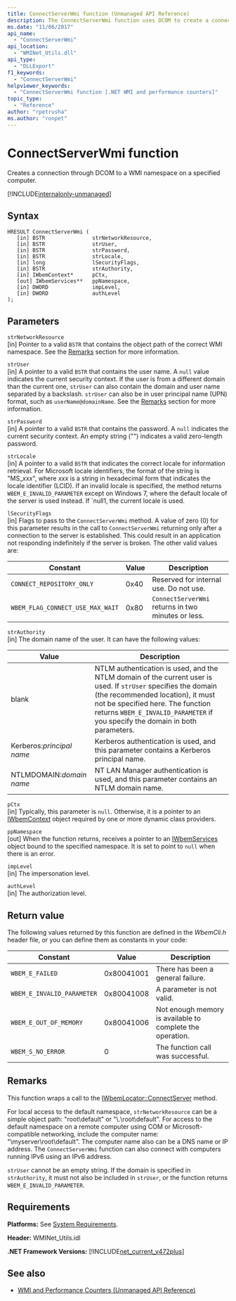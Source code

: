 ```yaml
---
title: ConnectServerWmi function (Unmanaged API Reference)
description: The ConnectServerWmi function uses DCOM to create a connection to a WMI namespace.
ms.date: "11/06/2017"
api_name: 
  - "ConnectServerWmi"
api_location: 
  - "WMINet_Utils.dll"
api_type: 
  - "DLLExport"
f1_keywords: 
  - "ConnectServerWmi"
helpviewer_keywords: 
  - "ConnectServerWmi function [.NET WMI and performance counters]"
topic_type: 
  - "Reference"
author: "rpetrusha"
ms.author: "ronpet"
---
```

# ConnectServerWmi function
Creates a connection through DCOM to a WMI namespace on a specified computer.

[!INCLUDE[internalonly-unmanaged](../../../../includes/internalonly-unmanaged.md)]

## Syntax

```
HRESULT ConnectServerWmi (
   [in] BSTR               strNetworkResource,
   [in] BSTR               strUser,
   [in] BSTR               strPassword,
   [in] BSTR               strLocale,
   [in] long               lSecurityFlags,
   [in] BSTR               strAuthority,
   [in] IWbemContext*      pCtx,
   [out] IWbemServices**   ppNamespace,
   [in] DWORD              impLevel, 
   [in] DWORD              authLevel
);
```
## Parameters

`strNetworkResource`\
[in] Pointer to a valid `BSTR` that contains the object path of the correct WMI namespace. See the [Remarks](#remarks) section for more information.

`strUser`\
[in] A pointer to a valid `BSTR` that contains the user name. A `null` value indicates the current security context. If the user is from a different domain than the current one, `strUser` can also contain the domain and user name separated by a backslash. `strUser` can also be in user principal name (UPN) format, such as `userName@domainName`. See the [Remarks](#remarks) section for more information.

`strPassword`\
[in] A pointer to a valid `BSTR` that contains the password. A `null` indicates the current security context. An empty string ("") indicates a valid zero-length password.

`strLocale`\
[in] A pointer to a valid `BSTR` that indicates the correct locale for information retrieval. For Microsoft locale identifiers, the format of the string is "MS\_*xxx*", where *xxx* is a string in hexadecimal form that indicates the locale identifier (LCID). If an invalid locale is specified, the method returns `WBEM_E_INVALID_PARAMETER` except on Windows 7, where the default locale of the server is used instead. If `null1, the current locale is used. 
 
`lSecurityFlags`\
[in] Flags to pass to the `ConnectServerWmi` method. A value of zero (0) for this parameter results in the call to `ConnectServerWmi` returning only after a connection to the server is established. This could result in an application not responding indefinitely if the server is broken. The other valid values are:

| Constant  | Value  | Description  |
|---------|---------|---------|
| `CONNECT_REPOSITORY_ONLY` | 0x40 | Reserved for internal use. Do not use. |
| `WBEM_FLAG_CONNECT_USE_MAX_WAIT` | 0x80 | `ConnectServerWmi` returns in two minutes or less. |

`strAuthority`\
[in] The domain name of the user. It can have the following values:

| Value | Description |
|---------|---------|
| blank | NTLM authentication is used, and the NTLM domain of the current user is used. If `strUser` specifies the domain (the recommended location), it must not be specified here. The function returns `WBEM_E_INVALID_PARAMETER` if you specify the domain in both parameters. |
| Kerberos:*principal name* | Kerberos authentication is used, and this parameter contains a Kerberos principal name. |
| NTLMDOMAIN:*domain name* | NT LAN Manager authentication is used, and this parameter contains an NTLM domain name. |

`pCtx`\
[in] Typically, this parameter is `null`. Otherwise, it is a pointer to an [IWbemContext](/windows/desktop/api/wbemcli/nn-wbemcli-iwbemcontext) object required by one or more dynamic class providers. 

`ppNamespace`\
[out] When the function returns, receives a pointer to an [IWbemServices](/windows/desktop/api/wbemcli/nn-wbemcli-iwbemservices) object bound to the specified namespace. It is set to point to `null` when there is an error.

`impLevel`\
[in] The impersonation level.

`authLevel`\
[in] The authorization level.

## Return value

The following values returned by this function are defined in the *WbemCli.h* header file, or you can define them as constants in your code:

|Constant  |Value  |Description  |
|---------|---------|---------|
| `WBEM_E_FAILED` | 0x80041001 | There has been a general failure. |
| `WBEM_E_INVALID_PARAMETER` | 0x80041008 | A parameter is not valid. |
| `WBEM_E_OUT_OF_MEMORY` | 0x80041006 | Not enough memory is available to complete the operation. |
| `WBEM_S_NO_ERROR` | 0 | The function call was successful.  |

## Remarks

This function wraps a call to the [IWbemLocator::ConnectServer](/windows/desktop/api/wbemcli/nf-wbemcli-iwbemlocator-connectserver) method.

For local access to the default namespace, `strNetworkResource` can be a simple object path: "root\default" or "\\.\root\default". For access to the default namespace on a remote computer using COM or Microsoft-compatible networking, include the computer name: "\\myserver\root\default". The computer name also can be a DNS name or IP address. The `ConnectServerWmi` function can also connect with computers running IPv6 using an IPv6 address.

`strUser` cannot be an empty string. If the domain is specified in `strAuthority`, it must not also be included in `strUser`, or the function returns `WBEM_E_INVALID_PARAMETER`.


## Requirements

 **Platforms:** See [System Requirements](../../../../docs/framework/get-started/system-requirements.md).

 **Header:** WMINet_Utils.idl

 **.NET Framework Versions:** [!INCLUDE[net_current_v472plus](../../../../includes/net-current-v472plus.md)]

## See also

- [WMI and Performance Counters (Unmanaged API Reference)](index.md)